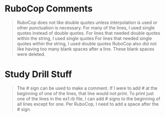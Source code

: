 # RuboCop Comments

> RuboCop does not like double quotes unless interpolation is used or other punctuation is necessary.
> For many of the lines, I used single quotes instead of double quotes.
> For lines that needed double quotes within the string, I used single quotes
> For lines that needed single quotes within the string, I used double quotes
> RuboCop also did not like having too many blank spaces after a line. These blank spaces were deleted.

# Study Drill Stuff

> The # sign can be used to make a comment. If I were to add # at the beginning of one of the lines, that line would not print.
> To print just one of the lines in the ex1.rb file, I can add # signs to the beginning of all lines except for one.
> Per RuboCop, I need to add a space after the # sign.

